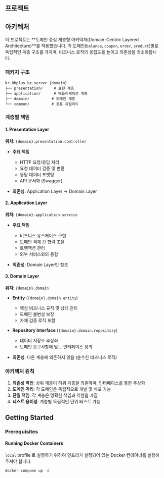 ## 프로젝트

## 아키텍처

이 프로젝트는 **도메인 중심 계층형 아키텍처(Domain-Centric Layered Architecture)**를 적용했습니다.
각 도메인(`balance`, `coupon`, `order`, `product`)별로 독립적인 계층 구조를 가지며, 비즈니스 로직의 응집도를 높이고 의존성을 최소화합니다.

### 패키지 구조
```
kr.hhplus.be.server.{domain}
├── presentation/     # 표현 계층
├── application/      # 애플리케이션 계층  
├── domain/          # 도메인 계층
└── common/          # 공통 유틸리티
```

### 계층별 책임

#### 1. Presentation Layer
**위치**: `{domain}.presentation.controller`

- **주요 책임**
    - HTTP 요청/응답 처리
    - 요청 데이터 검증 및 변환
    - 응답 데이터 포맷팅
    - API 문서화 (Swagger)

- **의존성**: Application Layer → Domain Layer

#### 2. Application Layer
**위치**: `{domain}.application.service`

- **주요 책임**
    - 비즈니스 유스케이스 구현
    - 도메인 객체 간 협력 조율
    - 트랜잭션 관리
    - 외부 서비스와의 통합

- **의존성**: Domain Layer만 참조

#### 3. Domain Layer
**위치**: `{domain}.domain`

- **Entity** (`{domain}.domain.entity`)
    - 핵심 비즈니스 규칙 및 상태 관리
    - 도메인 불변성 보장
    - 자체 검증 로직 포함

- **Repository Interface** (`{domain}.domain.repository`)
    - 데이터 저장소 추상화
    - 도메인 요구사항에 맞는 인터페이스 정의

- **의존성**: 다른 계층에 의존하지 않음 (순수한 비즈니스 로직)

### 아키텍처 원칙

1. **의존성 역전**: 상위 계층이 하위 계층을 의존하며, 인터페이스를 통한 추상화
2. **도메인 격리**: 각 도메인은 독립적으로 개발 및 배포 가능
3. **단일 책임**: 각 계층은 명확한 책임과 역할을 가짐
4. **테스트 용이성**: 계층별 독립적인 단위 테스트 가능

## Getting Started

### Prerequisites

#### Running Docker Containers

`local` profile 로 실행하기 위하여 인프라가 설정되어 있는 Docker 컨테이너를 실행해주셔야 합니다.

```bash
docker-compose up -d
```


